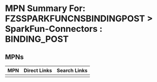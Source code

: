 



# MPN Summary For: FZSSPARKFUNCNSBINDINGPOST > SparkFun-Connectors : BINDING_POST

## MPNs
  

|MPN|Direct Links|Search Links|
| :--- | :--- | :--- |
||||
